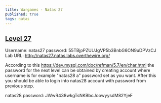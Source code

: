 ```yaml
---
title: Wargames - Natas 27
published: true 
tags: natas
---
```


## [Level 27](https://overthewire.org/wargames/natas/natas27.html)

Username: natas27
password: 55TBjpPZUUJgVP5b3BnbG6ON9uDPVzCJ
Lab URL: http://natas27.natas.labs.overthewire.org/

According to this https://dev.mysql.com/doc/refman/5.7/en/char.html the password for the next level can be obtained by creating account where username is for example "natas28                                                         a" password set as you want. After this you should be able to login into natas28 account with password from previous step.

natas28 password: JWwR438wkgTsNKBbcJoowyysdM82YjeF
